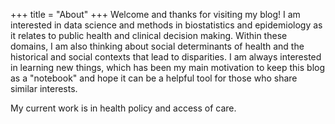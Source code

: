 +++
title = "About"
+++
Welcome and thanks for visiting my blog! I am interested in data science and methods in biostatistics and epidemiology as it relates to public health and clinical decision making. Within these domains, I am also thinking about social determinants of health and the historical and social contexts that lead to disparities. I am always interested in learning new things, which has been my main motivation to keep this blog as a "notebook" and hope it can be a helpful tool for those who share similar interests. 

My current work is in health policy and access of care.